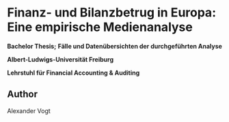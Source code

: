 # Finanz- und Bilanzbetrug in Europa: Eine empirische Medienanalyse

**Bachelor Thesis;**
**Fälle und Datenübersichten der durchgeführten Analyse**

**Albert-Ludwigs-Universität Freiburg**

**Lehrstuhl für Financial Accounting & Auditing**

## Author
Alexander Vogt
